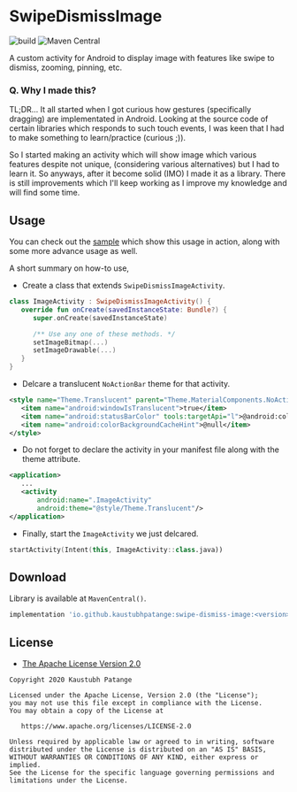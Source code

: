 # SwipeDismissImage

![build](https://github.com/KaustubhPatange/SwipeDismissImage/workflows/build/badge.svg)
![Maven Central](https://img.shields.io/maven-central/v/io.github.kaustubhpatange/swipe-dismiss-image)

A custom activity for Android to display image with features like swipe to dismiss, zooming, pinning, etc.

### Q. Why I made this?

TL;DR... It all started when I got curious how gestures (specifically dragging) are implementated in Android. Looking at the source code of certain libraries which responds to such touch events, I was keen that I had to make something to learn/practice (curious ;)).

So I started making an activity which will show image which various features despite not unique, (considering various alternatives) but I had to learn it. So anyways, after it become solid (IMO) I made it as a library. There is still improvements which I'll keep working as I improve my knowledge and will find some time.

## Usage

You can check out the [sample](/sample) which show this usage in action, along with some more advance usage as well.

A short summary on how-to use,

- Create a class that extends `SwipeDismissImageActivity`.

```kotlin
class ImageActivity : SwipeDismissImageActivity() {
   override fun onCreate(savedInstanceState: Bundle?) {
      super.onCreate(savedInstanceState)

      /** Use any one of these methods. */
      setImageBitmap(...)
      setImageDrawable(...)
   }
}
```

- Delcare a translucent `NoActionBar` theme for that activity.

```xml
<style name="Theme.Translucent" parent="Theme.MaterialComponents.NoActionBar">
   <item name="android:windowIsTranslucent">true</item>
   <item name="android:statusBarColor" tools:targetApi="l">@android:color/transparent</item>
   <item name="android:colorBackgroundCacheHint">@null</item>
</style>
```

- Do not forget to declare the activity in your manifest file along with the theme attribute.

```xml
<application>
   ...
   <activity
       android:name=".ImageActivity"
       android:theme="@style/Theme.Translucent"/>
</application>
```

- Finally, start the `ImageActivity` we just delcared.

```kotlin
startActivity(Intent(this, ImageActivity::class.java))
```

## Download

Library is available at `MavenCentral()`.

```gradle
implementation 'io.github.kaustubhpatange:swipe-dismiss-image:<version>'
```

## License

- [The Apache License Version 2.0](https://www.apache.org/licenses/LICENSE-2.0.txt)

```
Copyright 2020 Kaustubh Patange

Licensed under the Apache License, Version 2.0 (the "License");
you may not use this file except in compliance with the License.
You may obtain a copy of the License at

   https://www.apache.org/licenses/LICENSE-2.0

Unless required by applicable law or agreed to in writing, software
distributed under the License is distributed on an "AS IS" BASIS,
WITHOUT WARRANTIES OR CONDITIONS OF ANY KIND, either express or implied.
See the License for the specific language governing permissions and
limitations under the License.
```
